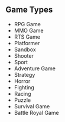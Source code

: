 <link rel="stylesheet" href="../style.css">

## Game Types

- RPG Game
- MMO Game
- RTS Game
- Platformer
- Sandbox
- Shooter
- Sport
- Adventure Game
- Strategy
- Horror
- Fighting
- Racing
- Puzzle
- Survival Game
- Battle Royal Game
